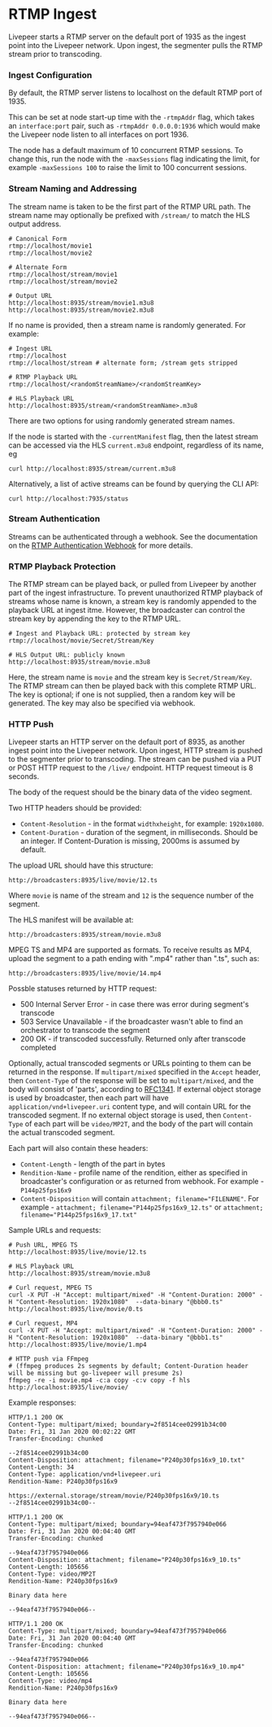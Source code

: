# RTMP Ingest

Livepeer starts a RTMP server on the default port of 1935 as the ingest point
into the Livepeer network. Upon ingest, the segmenter pulls the RTMP stream
prior to transcoding.

### Ingest Configuration

By default, the RTMP server listens to localhost on the default RTMP port of 1935.

This can be set at node start-up time with the `-rtmpAddr` flag, which takes an
`interface:port` pair, such as `-rtmpAddr 0.0.0.0:1936` which would make the
Livepeer node listen to all interfaces on port 1936.

The node has a default maximum of 10 concurrent RTMP sessions. To change this, run the node with the `-maxSessions` flag indicating the limit, for example `-maxSessions 100` to raise the limit to 100 concurrent sessions.

### Stream Naming and Addressing

The stream name is taken to be the first part of the RTMP URL path. The stream name may optionally be prefixed with `/stream/` to match the HLS output address.

```
# Canonical Form
rtmp://localhost/movie1
rtmp://localhost/movie2

# Alternate Form
rtmp://localhost/stream/movie1
rtmp://localhost/stream/movie2

# Output URL
http://localhost:8935/stream/movie1.m3u8
http://localhost:8935/stream/movie2.m3u8
```

If no name is provided, then a stream name is randomly generated. For example:

```
# Ingest URL
rtmp://localhost
rtmp://localhost/stream # alternate form; /stream gets stripped

# RTMP Playback URL
rtmp://localhost/<randomStreamName>/<randomStreamKey>

# HLS Playback URL
http://localhost:8935/stream/<randomStreamName>.m3u8
```

There are two options for using randomly generated stream names.

If the node is started with the `-currentManifest` flag, then the latest stream can be
accessed via the HLS `current.m3u8` endpoint, regardless of its name, eg

`curl http://localhost:8935/stream/current.m3u8`

Alternatively, a list of active streams can be found by querying the CLI API:

`curl http://localhost:7935/status`


### Stream Authentication

Streams can be authenticated through a webhook. See the documentation on the
[RTMP Authentication Webhook](rtmpwebhookauth.md) for more details.

### RTMP Playback Protection

The RTMP stream can be played back, or pulled from Livepeer by another part of
the ingest infrastructure. To prevent unauthorized RTMP playback of streams
whose name is known, a stream key is randomly appended to the playback URL at
ingest itme. However, the broadcaster can control the stream key by
appending the key to the RTMP URL.


```
# Ingest and Playback URL: protected by stream key
rtmp://localhost/movie/Secret/Stream/Key

# HLS Output URL: publicly known
http://localhost:8935/stream/movie.m3u8
```

Here, the stream name is `movie` and the stream key is `Secret/Stream/Key`.
The RTMP stream can then be played back with this complete RTMP URL. The key is
optional; if one is not supplied, then a random key will be generated. The key
may also be specified via webhook.

### HTTP Push

Livepeer starts an HTTP server on the default port of 8935, as another ingest point
into the Livepeer network. Upon ingest, HTTP stream is pushed to the segmenter
prior to transcoding. The stream can be pushed via a PUT or POST HTTP request to the
`/live/` endpoint. HTTP request timeout is 8 seconds.

The body of the request should be the binary data of the video segment.

Two HTTP headers should be provided:
  * `Content-Resolution` - in the format `widthxheight`, for example: `1920x1080`.
  * `Content-Duration` - duration of the segment, in milliseconds. Should be an integer.
    If Content-Duration is missing, 2000ms is assumed by default.

The upload URL should have this structure:

```
http://broadcasters:8935/live/movie/12.ts
```

Where `movie` is name of the stream and `12` is the sequence number of the segment.

The HLS manifest will be available at:

```
http://broadcasters:8935/stream/movie.m3u8
```

MPEG TS and MP4 are supported as formats. To receive results as MP4, upload the
segment to a path ending with ".mp4" rather than ".ts", such as:

```
http://broadcasters:8935/live/movie/14.mp4
```

Possble statuses returned by HTTP request:
- 500 Internal Server Error - in case there was error during segment's transcode
- 503 Service Unavailable - if the broadcaster wasn't able to find an orchestrator to transcode the segment
- 200 OK - if transcoded successfully. Returned only after transcode completed 

Optionally, actual transcoded segments or URLs pointing to them can be returned in the response.
If `multipart/mixed` specified in the `Accept` header, then `Content-Type` of the response will be set to `multipart/mixed`, and the body will consist of 'parts', according to [RFC1341](https://www.w3.org/Protocols/rfc1341/7_2_Multipart.html). If external object storage is used by broadcaster, then each part will have `application/vnd+livepeer.uri` content type, and will contain URL for the transcoded segment. If no external object storage is used, then `Content-Type` of each part will be `video/MP2T`, and the body of the part will contain the actual transcoded segment.

Each part will also contain these headers:
- `Content-Length` - length of the part in bytes
- `Rendition-Name` - profile name of the rendition, either as specified in broadcaster's configuration or as returned from webhook. For example - `P144p25fps16x9`
- `Content-Disposition` will contain `attachment; filename="FILENAME"`. For example - `attachment; filename="P144p25fps16x9_12.ts"` or `attachment; filename="P144p25fps16x9_17.txt"`




Sample URLs and requests:

```
# Push URL, MPEG TS
http://localhost:8935/live/movie/12.ts

# HLS Playback URL
http://localhost:8935/stream/movie.m3u8

# Curl request, MPEG TS
curl -X PUT -H "Accept: multipart/mixed" -H "Content-Duration: 2000" -H "Content-Resolution: 1920x1080"  --data-binary "@bbb0.ts" http://localhost:8935/live/movie/0.ts

# Curl request, MP4
curl -X PUT -H "Accept: multipart/mixed" -H "Content-Duration: 2000" -H "Content-Resolution: 1920x1080"  --data-binary "@bbb1.ts" http://localhost:8935/live/movie/1.mp4

# HTTP push via FFmpeg
# (ffmpeg produces 2s segments by default; Content-Duration header will be missing but go-livepeer will presume 2s)
ffmpeg -re -i movie.mp4 -c:a copy -c:v copy -f hls http://localhost:8935/live/movie/
```

Example responses:

```
HTTP/1.1 200 OK
Content-Type: multipart/mixed; boundary=2f8514cee02991b34c00
Date: Fri, 31 Jan 2020 00:02:22 GMT
Transfer-Encoding: chunked

--2f8514cee02991b34c00
Content-Disposition: attachment; filename="P240p30fps16x9_10.txt"
Content-Length: 34
Content-Type: application/vnd+livepeer.uri
Rendition-Name: P240p30fps16x9

https://external.storage/stream/movie/P240p30fps16x9/10.ts
--2f8514cee02991b34c00--
```

```
HTTP/1.1 200 OK
Content-Type: multipart/mixed; boundary=94eaf473f7957940e066
Date: Fri, 31 Jan 2020 00:04:40 GMT
Transfer-Encoding: chunked

--94eaf473f7957940e066
Content-Disposition: attachment; filename="P240p30fps16x9_10.ts"
Content-Length: 105656
Content-Type: video/MP2T
Rendition-Name: P240p30fps16x9

Binary data here

--94eaf473f7957940e066--

```

```
HTTP/1.1 200 OK
Content-Type: multipart/mixed; boundary=94eaf473f7957940e066
Date: Fri, 31 Jan 2020 00:04:40 GMT
Transfer-Encoding: chunked

--94eaf473f7957940e066
Content-Disposition: attachment; filename="P240p30fps16x9_10.mp4"
Content-Length: 105656
Content-Type: video/mp4
Rendition-Name: P240p30fps16x9

Binary data here

--94eaf473f7957940e066--

```
